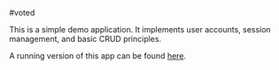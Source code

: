 #voted

This is a simple demo application. It implements user accounts, session management, and basic CRUD principles. 

A running version of this app can be found [here]( http://bgayne.website/voted).
